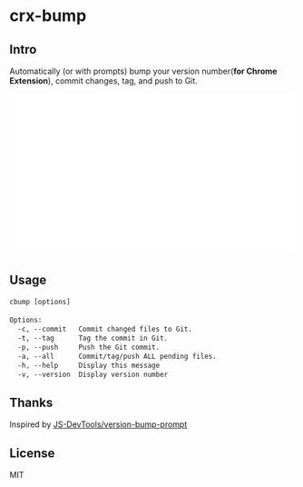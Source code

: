 # crx-bump

## Intro

Automatically (or with prompts) bump your version number(**for Chrome Extension**), commit changes, tag, and push to Git.

<img title="crx-bump" alt="crx-bump" src="screenshot.svg">

## Usage

```
cbump [options]

Options:
  -c, --commit   Commit changed files to Git.
  -t, --tag      Tag the commit in Git.
  -p, --push     Push the Git commit.
  -a, --all      Commit/tag/push ALL pending files.
  -h, --help     Display this message
  -v, --version  Display version number
```

## Thanks

Inspired by
[JS-DevTools/version-bump-prompt](https://github.com/JS-DevTools/version-bump-prompt)

## License
MIT
